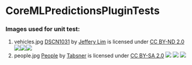 #  CoreMLPredictionsPluginTests


### Images used for unit test:

1. vehicles.jpg [DSCN1031](https://www.flickr.com/photos/8828781@N03/3231008283) by [Jeffery Lim](https://www.flickr.com/photos/8828781@N03) is licensed under [CC BY-ND 2.0](https://creativecommons.org/licenses/by-nd/2.0/?ref=ccsearch&atype=html) ![](https://search.creativecommons.org/static/img/cc_icon.svg)![](https://search.creativecommons.org/static/img/cc-by_icon.svg)![](https://search.creativecommons.org/static/img/cc-nd_icon.svg)
1. people.jpg [People](https://www.flickr.com/photos/132548190@N03/29242333034) by [Tabsner](https://www.flickr.com/photos/132548190@N03) is licensed under [CC BY-SA 2.0](https://creativecommons.org/licenses/by-sa/2.0/?ref=ccsearch&atype=html) ![](https://search.creativecommons.org/static/img/cc_icon.svg) ![](https://search.creativecommons.org/static/img/cc-by_icon.svg) ![](https://search.creativecommons.org/static/img/cc-sa_icon.svg)

